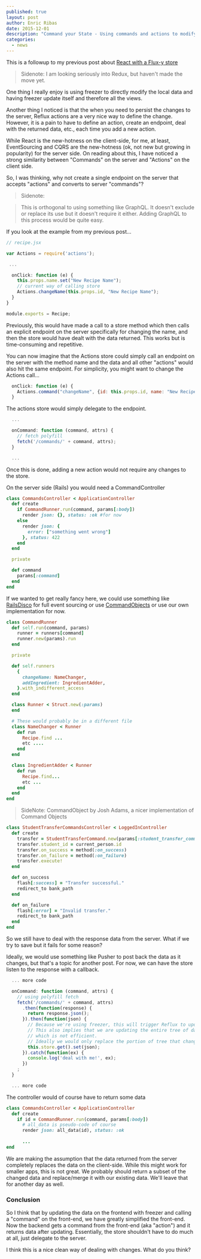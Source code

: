 ```yaml
---
published: true
layout: post
author: Enric Ribas
date: 2015-12-01
description: "Command your State - Using commands and actions to modify your state"
categories: 
  - news
---
```






This is a followup to my previous post about  [React with a Flux-y store](http://www.enricribas.com/fluxy/)

> Sidenote: I am looking seriously into Redux, but haven't made the move yet. 

One thing I really enjoy is using freezer to directly modify the local data and having freezer update itself and therefore all the views. 

Another thing I noticed is that the when you need to persist the changes to the server, Reflux actions are a very nice way to define the change. However, it is a pain to have to define an action, create an endpoint, deal with the returned data, etc., each time you add a new action.

While React is the new-hotness on the client-side, for me, at least, EventSourcing and CQRS are the new-hotness (ok, not new but growing in popularity) for the server side. On reading about this, I have noticed a strong similarity between "Commands" on the server and "Actions" on the client side.

So, I was thinking, why not create a single endpoint on the server that accepts "actions" and converts to server "commands"? 

> Sidenote: 

> This is orthogonal to using something like GraphQL. It doesn't exclude or replace its use but it doesn't require it either. Adding GraphQL to this process would be quite easy.

If you look at the example from my previous post...

```javascript
// recipe.jsx

var Actions = require('actions');

 ...

  onClick: function (e) {
    this.props.name.set("New Recipe Name");
    // current way of calling store
    Actions.changeName(this.props.id, "New Recipe Name");
  }
}

module.exports = Recipe;
```

Previously, this would have made a call to a store method which then calls an explicit endpoint on the server specifically for changing the name, and then the store would have dealt with the data returned. This works but is time-consuming and repetitive.

You can now imagine that the Actions store could simply call an endpoint on the server with the method name and the data and all other "actions" would also hit the same endpoint. For simplicity, you might want to change the Actions call...

```javascript
  onClick: function (e) {
    Actions.command("changeName", {id: this.props.id, name: "New Recipe Name");
  }

```

The actions store would simply delegate to the endpoint.

```javascript
  ...

  onCommand: function (command, attrs) {
    // fetch polyfill
    fetch('/commands/' + command, attrs);
  }

  ...
```

Once this is done, adding a new action would not require any changes to the store. 

On the server side (Rails) you would need a CommandController

```ruby
class CommandsController < ApplicationController
  def create
    if CommandRunner.run(command, params[:body])
      render json: {}, status: :ok #for now
    else
      render json: {
        error: ["something went wrong"]
      }, status: 422
    end
  end

  private

  def command
    params[:command]
  end
end
```

If we wanted to get really fancy here, we could use something like [RailsDisco](https://github.com/hicknhack-software/rails-disco) for full event sourcing or use [CommandObjects](http://knewter.github.io/rails-on-objects-presentation/#intro) or use our own implementation for now.

```ruby
class CommandRunner
  def self.run(command, params)
    runner = runners[command]
    runner.new(params).run
  end

  private

  def self.runners
    {
      changeName: NameChanger,
      addIngredient: IngredientAdder,
    }.with_indifferent_access
  end

  class Runner < Struct.new(:params)
  end

  # These would probably be in a different file
  class NameChanger < Runner
    def run
      Recipe.find ...
      etc ....
    end
  end

  class IngredientAdder < Runner
    def run
      Recipe.find... 
      etc ...
    end
  end
end
```

> SideNote: CommandObject by Josh Adams, a nicer implementation of Command Objects

```ruby
class StudentTransferCommandsController < LoggedInController
  def create
    transfer = StudentTransferCommand.new(params[:student_transfer_command])
    transfer.student_id = current_person.id
    transfer.on_success = method(:on_success)
    transfer.on_failure = method(:on_failure)
    transfer.execute!
  end

  def on_success
    flash[:success] = "Transfer successful."
    redirect_to bank_path
  end

  def on_failure
    flash[:error] = "Invalid transfer."
    redirect_to bank_path
  end
end
```

So we still have to deal with the response data from the server. What if we try to save but it fails for some reason?

Ideally, we would use something like Pusher to post back the data as it changes, but that's a topic for another post. For now, we can have the store listen to the response with a callback.

```javascript
  ... more code

  onCommand: function (command, attrs) {
    // using polyfill fetch
    fetch('/commands/' + command, attrs)
      .then(function(response) {
        return response.json();
      }).then(function(json) {
        // Because we're using freezer, this will trigger Reflux to update
        // This also implies that we are updating the entire tree of data
        // which is not efficient. 
        // Ideally we would only replace the portion of tree that changed.
        this.store.get().set(json);
      }).catch(function(ex) {
        console.log('deal with me!', ex);
      })
    ;
  }

  ... more code
```

The controller would of course have to return some data

```ruby
class CommandsController < ApplicationController
  def create
    if id = CommandRunner.run(command, params[:body])
      # all_data is pseudo-code of course
      render json: all_data(id), status: :ok
  
      ...
end
```

We are making the assumption that the data returned from the server completely replaces the data on the client-side. While this might work for smaller apps, this is not great. We probably should return a subset of the changed data and replace/merge it with our existing data. We'll leave that for another day as well.

### Conclusion

So I think that by updating the data on the frontend with freezer and calling a "command" on the front-end, we have greatly simplified the front-end. Now the backend gets a command from the front-end (aka "action") and it returns data after updating. Essentially, the store shouldn't have to do much at all, just delegate to the server.

I think this is a nice clean way of dealing with changes. What do you think?
